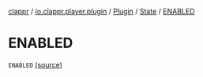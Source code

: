 [clappr](../../../index.md) / [io.clappr.player.plugin](../../index.md) / [Plugin](../index.md) / [State](index.md) / [ENABLED](.)

# ENABLED

`ENABLED` [(source)](https://github.com/clappr/clappr-android/tree/dev/clappr/src/main/kotlin/io/clappr/player/plugin/Plugin.kt#L8)